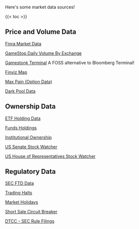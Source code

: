 Here's some market data sources!

{{< toc >}}

## Price and Volume Data

[Finra Market Data](http://finra-markets.morningstar.com/MarketData/EquityOptions/detail.jsp?query=14%3A0P000002CH&sdkVersion=2.60.1)

[GameStop Daily Volume By Exchange](https://chartexchange.com/symbol/nyse-gme/stats/?uy=3287)

[Gamestonk Terminal](https://github.com/GamestonkTerminal/GamestonkTerminal)
A FOSS alternative to Bloomberg Terminal!

[Finviz Map](https://finviz.com/map.ashx)

[Max Pain (Option Data)](https://maximum-pain.com/options/GME)

[Dark Pool Data](https://www.stockgrid.io/darkpools)

## Ownership Data
[ETF Holding Data](https://www.etf.com/stock/GME)

[Funds Holdings](https://www.holdingschannel.com/bystock/?symbol=gme)

[Institutional Ownership](https://fintel.io/so/us/gme?__cf_chl_jschl_tk__=pmd_a611be6379e6a29703cbd172f710a4225fadb244-1627167768-0-gqNtZGzNAg2jcnBszQ1i)

[US Senate Stock Watcher](https://senatestockwatcher.com/)

[US House of Representatives Stock Watcher](https://housestockwatcher.com/)

## Regulatory Data

[SEC FTD Data](https://www.sec.gov/data/foiadocsfailsdatahtm)

[Trading Halts](https://nasdaqtrader.com/trader.aspx?id=TradeHalts)

[Market Holidays](https://www.nyse.com/markets/hours-calendars)

[Short Sale Circuit Breaker](https://www.nasdaqtrader.com/trader.aspx?id=ShortSaleCircuitBreaker)

[DTCC - SEC Rule Filings](https://www.dtcc.com/legal/sec-rule-filings)
